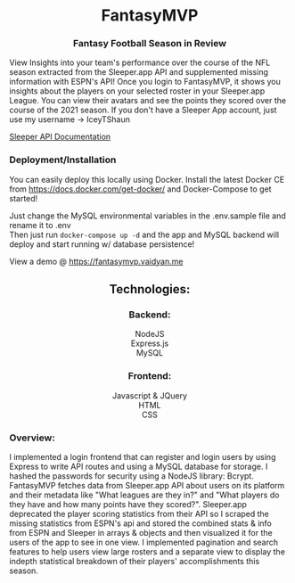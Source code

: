 # <div align="center">FantasyMVP</div>  

### <div align="center">Fantasy Football Season in Review</div>

View Insights into your team's performance over the course of the NFL season extracted from the Sleeper.app API and supplemented missing information with ESPN's API! Once you login to FantasyMVP, it shows you insights about the players on your selected roster in your Sleeper.app League. You can view their avatars and see the points they scored over the course of the 2021 season. If you don't have a Sleeper App account, just use my username -> IceyTShaun 

[Sleeper API Documentation](https://docs.sleeper.app)
### Deployment/Installation
You can easily deploy this locally using Docker. Install the latest Docker CE from https://docs.docker.com/get-docker/  and Docker-Compose to get started!
  
Just change the MySQL environmental variables in the .env.sample file and rename it to .env  
Then just run ```docker-compose up -d``` and the app and MySQL backend will deploy and start running w/ database persistence!  

View a demo @ https://fantasymvp.vaidyan.me  
  
  
## <div align="center">Technologies:  </div>
### <div align="center">Backend:  </div>
<div align="center">NodeJS  </div>
<div align="center">Express.js  </div>
<div align="center">MySQL  </div>  

### <div align="center">Frontend: </div>
<div align="center">Javascript & JQuery</div>
<div align="center">HTML  </div>
<div align="center">CSS</div>
  

### Overview:
I implemented a login frontend that can register and login users by using Express to write API routes and using a MySQL database for storage. I hashed the passwords for security using a NodeJS library: Bcrypt. FantasyMVP fetches data from Sleeper.app API about users on its platform and their metadata like "What leagues are they in?" and "What players do they have and how many points have they scored?".
Sleeper.app deprecated the player scoring statistics from their API so I scraped the missing statistics from ESPN's api and stored the combined stats & info from ESPN and Sleeper in arrays & objects and then visualized it for the users of the app to see in one view. I implemented pagination and search features to help users view large rosters and a separate view to display the indepth statistical breakdown of their players' accomplishments this season.
